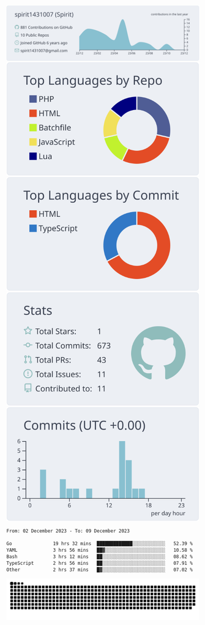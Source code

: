 [![](https://raw.githubusercontent.com/spirit1431007/spirit1431007/master/profile-summary-card-output/nord_bright/0-profile-details.svg)](https://git.io/spiritx)
[![](https://raw.githubusercontent.com/spirit1431007/spirit1431007/master/profile-summary-card-output/nord_bright/1-repos-per-language.svg)](https://git.io/spiritx) [![](https://raw.githubusercontent.com/spirit1431007/spirit1431007/master/profile-summary-card-output/nord_bright/2-most-commit-language.svg)](https://git.io/spiritx)
[![](https://raw.githubusercontent.com/spirit1431007/spirit1431007/master/profile-summary-card-output/nord_bright/3-stats.svg)](https://git.io/spiritx) [![](https://raw.githubusercontent.com/spirit1431007/spirit1431007/master/profile-summary-card-output/nord_bright/4-productive-time.svg)](https://git.io/spiritx)

<!--START_SECTION:waka-->

```txt
From: 02 December 2023 - To: 09 December 2023

Go               19 hrs 32 mins  █████████████░░░░░░░░░░░░   52.39 %
YAML             3 hrs 56 mins   ██▓░░░░░░░░░░░░░░░░░░░░░░   10.58 %
Bash             3 hrs 12 mins   ██░░░░░░░░░░░░░░░░░░░░░░░   08.62 %
TypeScript       2 hrs 56 mins   ██░░░░░░░░░░░░░░░░░░░░░░░   07.91 %
Other            2 hrs 37 mins   █▓░░░░░░░░░░░░░░░░░░░░░░░   07.02 %
```

<!--END_SECTION:waka-->

![contribution](https://github.com/spirit1431007/spirit1431007/blob/output/github-contribution-grid-snake.svg)
